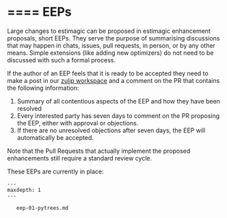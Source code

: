 ====
EEPs
====


Large changes to estimagic can be proposed in estimagic enhancement proposals, short
EEPs. They serve the purpose of summarising discussions
that may happen in chats, issues, pull requests, in person, or by any other means.
Simple extensions (like adding new optimizers) do not need to be discussed with such
a formal process.

If the author of an EEP feels that it is ready to be accepted they need to make a
post in our [zulip workspace](https://ose.zulipchat.com) and a comment on the PR that
contains the following information:

1. Summary of all contentious aspects of the EEP and how they have been resolved
2. Every interested party has seven days to comment on the PR proposing the EEP,
   either with approval or objections.
3. If there are no unresolved objections after seven days, the EEP will automatically
   be accepted.

Note that the Pull Requests that actually implement the proposed enhancements still
require a standard review cycle.


These EEPs are currently in place:

```{toctree}
---
maxdepth: 1
---

   eep-01-pytrees.md
```